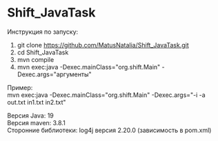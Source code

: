 # Shift_JavaTask
Инструкция по запуску:
1. git clone https://github.com/MatusNatalia/Shift_JavaTask.git
2. cd Shift_JavaTask
3. mvn compile
4. mvn exec:java -Dexec.mainClass="org.shift.Main" -Dexec.args="аргументы"
 
 Пример:  
 mvn exec:java -Dexec.mainClass="org.shift.Main" -Dexec.args="-i -a out.txt in1.txt in2.txt"

 Версия Java: 19  
 Версия maven: 3.8.1  
 Сторонние библиотеки: log4j версия 2.20.0 (зависимость в pom.xml)
